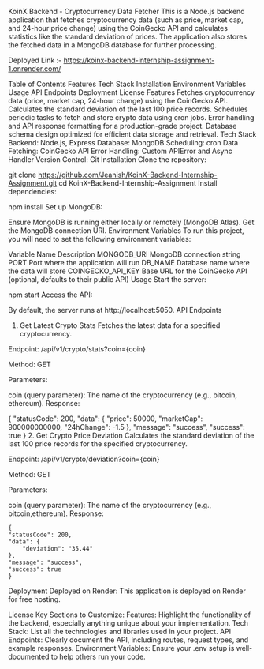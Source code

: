 KoinX Backend - Cryptocurrency Data Fetcher
This is a Node.js backend application that fetches cryptocurrency data (such as price, market cap, and 24-hour price change) using the CoinGecko API and calculates statistics like the standard deviation of prices. The application also stores the fetched data in a MongoDB database for further processing.

Deployed Link :- https://koinx-backend-internship-assignment-1.onrender.com/

Table of Contents
Features
Tech Stack
Installation
Environment Variables
Usage
API Endpoints
Deployment
License
Features
Fetches cryptocurrency data (price, market cap, 24-hour change) using the CoinGecko API.
Calculates the standard deviation of the last 100 price records.
Schedules periodic tasks to fetch and store crypto data using cron jobs.
Error handling and API response formatting for a production-grade project.
Database schema design optimized for efficient data storage and retrieval.
Tech Stack
Backend: Node.js, Express
Database: MongoDB
Scheduling: cron
Data Fetching: CoinGecko API
Error Handling: Custom APIError and Async Handler
Version Control: Git
Installation
Clone the repository:

git clone https://github.com/Jeanish/KoinX-Backend-Internship-Assignment.git
cd KoinX-Backend-Internship-Assignment
Install dependencies:

npm install
Set up MongoDB:

Ensure MongoDB is running either locally or remotely (MongoDB Atlas).
Get the MongoDB connection URI.
Environment Variables
To run this project, you will need to set the following environment variables:

Variable Name	Description
MONGODB_URI	MongoDB connection string
PORT	Port where the application will run
DB_NAME	Database name where the data will store
COINGECKO_API_KEY	Base URL for the CoinGecko API (optional, defaults to their public API)
Usage
Start the server:

npm start
Access the API:

By default, the server runs at http://localhost:5050.
API Endpoints
1. Get Latest Crypto Stats
Fetches the latest data for a specified cryptocurrency.

Endpoint: /api/v1/crypto/stats?coin={coin}

Method: GET

Parameters:

coin (query parameter): The name of the cryptocurrency (e.g., bitcoin, ethereum).
Response:

{
  "statusCode": 200,
  "data": {
    "price": 50000,
    "marketCap": 900000000000,
    "24hChange": -1.5
  },
  "message": "success",
  "success": true
}
2. Get Crypto Price Deviation
Calculates the standard deviation of the last 100 price records for the specified cryptocurrency.

Endpoint: /api/v1/crypto/deviation?coin={coin}

Method: GET

Parameters:

coin (query parameter): The name of the cryptocurrency (e.g., bitcoin,ethereum).
Response:

    {
    "statusCode": 200,
    "data": {
        "deviation": "35.44"
    },
    "message": "success",
    "success": true
    }
Deployment
Deployed on Render: This application is deployed on Render for free hosting.

License
Key Sections to Customize: Features: Highlight the functionality of the backend, especially anything unique about your implementation. Tech Stack: List all the technologies and libraries used in your project. API Endpoints: Clearly document the API, including routes, request types, and example responses. Environment Variables: Ensure your .env setup is well-documented to help others run your code.

